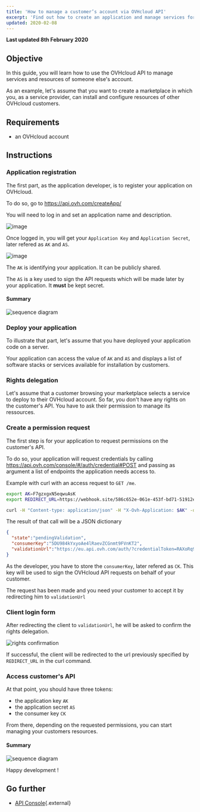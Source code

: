 ```yaml
---
title: 'How to manage a customer’s account via OVHcloud API'
excerpt: 'Find out how to create an application and manage services for your customers'
updated: 2020-02-08
---
```


**Last updated 8th February 2020**

## Objective

In this guide, you will learn how to use the OVHcloud API to manage services and resources of someone else's account.

As an example, let's assume that you want to create a marketplace in which you, as a service provider, can install and configure resources of other OVHcloud customers.

## Requirements

- an OVHcloud account

## Instructions

### Application registration

The first part, as the application developer, is to register your application on OVHcloud.

To do so, go to https://api.ovh.com/createApp/

You will need to log in and set an application name and description.

![image](images/createapp.jpg)

Once logged in, you will get your `Application Key` and `Application Secret`, later refered as `AK` and `AS`.

![image](images/ak-as.jpg)

The `AK` is identifying your application. It can be publicly shared.

The `AS` is a key used to sign the API requests which will be made later by your application. It **must** be kept secret.

#### Summary

![sequence diagram](images/sequence01.png)

### Deploy your application

To illustrate that part, let's assume that you have deployed your application code on a server.

Your application can access the value of `AK` and `AS` and displays a list of software stacks or services available for installation by customers.

### Rights delegation

Let's assume that a customer browsing your marketplace selects a service to deploy to their OVHcloud account. So far, you don't have any rights on the customer's API. You have to ask their permission to manage its ressources.


### Create a permission request

The first step is for your application to request permissions on the customer's API.

To do so, your application will request credentials by calling https://api.ovh.com/console/#/auth/credential#POST and passing as argument a list of endpoints the application needs access to.

<!--
Application Name: maketplace
Application Description: my little marketplace
Application Key: F7gzxgxN5eqwuAsK
Application Secret: UsNmaE8iqvAV6qT0VieCNVrSys9a5hkr
 -->

<!-- https://webhook.site/586c652e-061e-453f-bd71-51912e33419d -->

Example with curl with an access request to `GET /me`.

```bash
export AK=F7gzxgxN5eqwuAsK
export REDIRECT_URL=https://webhook.site/586c652e-061e-453f-bd71-51912e33419d # usefull for debug

curl -H "Content-type: application/json" -H "X-Ovh-Application: $AK" -d '{"redirection": "$REDIRECT_URL", "accessRules": [{"method": "GET", "path": "/me"}]}' https://eu.api.ovh.com/1.0/auth/credential
```

The result of that call will be a JSON dictionary

```json
{
  "state":"pendingValidation",
  "consumerKey":"5DU984kYxyoAe4lRaevZCGnmt9FVnKT2",
  "validationUrl":"https://eu.api.ovh.com/auth/?credentialToken=RAXoRq9FvUQFI1S6hE0HmkySyVp8aDWwIqBA3fYrOr0vVSMdpjqxFqp3IjyjGAfu"
}
```

As the developer, you have to store the `consumerKey`, later refered as `CK`. This key will be used to sign the OVHcloud API requests on behalf of your customer.

The request has been made and you need your customer to accept it by redirecting him to `validationUrl`

### Client login form

After redirecting the client to `validationUrl`, he will be asked to confirm the rights delegation.

![rights confirmation](images/validate-ck.jpg)

If successful, the client will be redirected to the url previously specified by `REDIRECT_URL` in the curl command.

### Access customer's API

At that point, you should have three tokens:

- the application key `AK`
- the application secret `AS`
- the consumer key `CK`

From there, depending on the requested permissions, you can start managing your customers resources.

#### Summary

![sequence diagram](images/sequence02.png)

Happy development !

## Go further

- [API Console](https://api.ovh.com/){.external}


